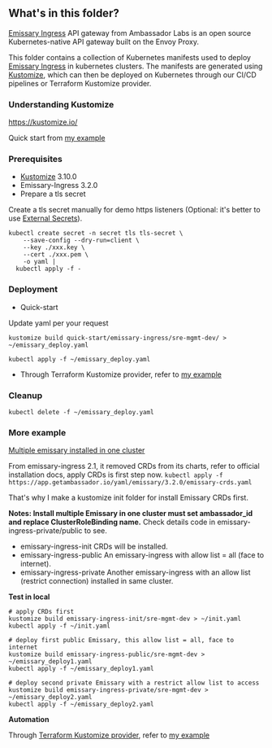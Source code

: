 ## What's in this folder?
[Emissary Ingress](https://www.getambassador.io/docs/emissary/) API gateway from Ambassador Labs is an open source Kubernetes-native API gateway built on the Envoy Proxy.

This folder contains a collection of Kubernetes manifests used to deploy [Emissary Ingress](https://www.getambassador.io/docs/emissary/) in kubernetes clusters. The manifests are generated using [Kustomize](https://github.com/kubernetes-sigs/kustomize), which can then be deployed on Kubernetes through our CI/CD pipelines or Terraform Kustomize provider.

### Understanding Kustomize
https://kustomize.io/

Quick start from [my example](../../Kustomize/demo-manifests/README.md)

### Prerequisites
* [Kustomize](https://kubectl.docs.kubernetes.io/installation/kustomize/) 3.10.0
* Emissary-Ingress 3.2.0
* Prepare a tls secret

Create a tls secret manually for demo https listeners (Optional: it's better to use [External Secrets](https://external-secrets.io/v0.6.0/)).
```
kubectl create secret -n secret tls tls-secret \
    --save-config --dry-run=client \
    --key ./xxx.key \
    --cert ./xxx.pem \
    -o yaml | 
  kubectl apply -f -
```

### Deployment
* Quick-start

Update yaml per your request
```
kustomize build quick-start/emissary-ingress/sre-mgmt-dev/ > ~/emissary_deploy.yaml

kubectl apply -f ~/emissary_deploy.yaml
```

* Through Terraform Kustomize provider, refer to [my example](../../Terraform/kustomize/README.md)


### Cleanup
```
kubectl delete -f ~/emissary_deploy.yaml 
```

### More example
[Multiple emissary installed in one cluster](./multiple-emissary-example/)

From emissary-ingress 2.1, it removed CRDs from its charts, refer to official installation docs, apply CRDs is first step now. `kubectl apply -f https://app.getambassador.io/yaml/emissary/3.2.0/emissary-crds.yaml`

That's why I make a kustomize init folder for install Emissary CRDs first.

**Notes: Install multiple Emissary in one cluster must set ambassador_id and replace ClusterRoleBinding name.** 
Check details code in emissary-ingress-private/public to see.

* emissary-ingress-init CRDs will be installed.
* emissary-ingress-public An emissary-ingress with allow list = all (face to internet).
* emissary-ingress-private Another emissary-ingress with an allow list (restrict connection) installed in same cluster.


**Test in local**
```
# apply CRDs first
kustomize build emissary-ingress-init/sre-mgmt-dev > ~/init.yaml
kubectl apply -f ~/init.yaml

# deploy first public Emissary, this allow list = all, face to internet
kustomize build emissary-ingress-public/sre-mgmt-dev > ~/emissary_deploy1.yaml
kubectl apply -f ~/emissary_deploy1.yaml

# deploy second private Emissary with a restrict allow list to access
kustomize build emissary-ingress-private/sre-mgmt-dev > ~/emissary_deploy2.yaml
kubectl apply -f ~/emissary_deploy2.yaml
```
**Automation**

Through [Terraform Kustomize provider](https://registry.terraform.io/providers/kbst/kustomization/latest/docs), refer to [my example](../../Terraform/kustomize/)
